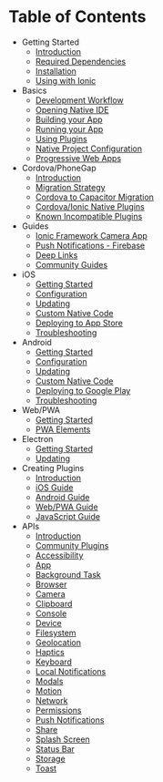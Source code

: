 # Table of Contents

* Getting Started
  * [Introduction](index.md)
  * [Required Dependencies](getting-started/dependencies.md)
  * [Installation](getting-started/index.md)
  * [Using with Ionic](getting-started/with-ionic.md)
* Basics
  * [Development Workflow](basics/workflow.md)
  * [Opening Native IDE](basics/opening-native-projects.md)
  * [Building your App](basics/building-your-app.md)
  * [Running your App](basics/running-your-app.md)
  * [Using Plugins](basics/using-plugins.md)
  * [Native Project Configuration](basics/configuring-your-app.md)
  * [Progressive Web Apps](basics/progressive-web-app.md)
* Cordova/PhoneGap
  * [Introduction](cordova/index.md)
  * [Migration Strategy](cordova/migration-strategy.md)
  * [Cordova to Capacitor Migration](cordova/migrating-from-cordova-to-capacitor.md)
  * [Cordova/Ionic Native Plugins](cordova/using-cordova-plugins.md)
  * [Known Incompatible Plugins](cordova/known-incompatible-plugins.md)
* Guides
  * [Ionic Framework Camera App](guides/ionic-framework-app.md)
  * [Push Notifications - Firebase](guides/push-notifications-firebase.md)
  * [Deep Links](guides/deep-links.md)
  * [Community Guides](guides/community.md)
* iOS
  * [Getting Started](ios/index.md)
  * [Configuration](ios/configuration.md)
  * [Updating](ios/updating.md)
  * [Custom Native Code](ios/custom-code.md)
  * [Deploying to App Store](https://www.joshmorony.com/deploying-capacitor-applications-to-ios-development-distribution/)
  * [Troubleshooting](ios/troubleshooting.md)
* Android
  * [Getting Started](android/index.md)
  * [Configuration](android/configuration.md)
  * [Updating](android/updating.md)
  * [Custom Native Code](android/custom-code.md)
  * [Deploying to Google Play](https://www.joshmorony.com/deploying-capacitor-applications-to-android-development-distribution/)
  * [Troubleshooting](android/troubleshooting.md)
* Web/PWA
  * [Getting Started](web/index.md)
  * [PWA Elements](web/pwa-elements.md)
* Electron
  * [Getting Started](electron/index.md)
  * [Updating](electron/updating.md)
* Creating Plugins
  * [Introduction](plugins/index.md)
  * [iOS Guide](plugins/ios.md)
  * [Android Guide](plugins/android.md)
  * [Web/PWA Guide](plugins/web.md)
  * [JavaScript Guide](plugins/js.md)
* APIs
  * [Introduction](apis/index.md)
  * [Community Plugins](community/plugins.md)
  * [Accessibility](apis/accessibility/index.md)
  * [App](apis/app/index.md)
  * [Background Task](apis/background-task/index.md)
  * [Browser](apis/browser/index.md)
  * [Camera](apis/camera/index.md)
  * [Clipboard](apis/clipboard/index.md)
  * [Console](apis/console/index.md)
  * [Device](apis/device/index.md)
  * [Filesystem](apis/filesystem/index.md)
  * [Geolocation](apis/geolocation/index.md)
  * [Haptics](apis/haptics/index.md)
  * [Keyboard](apis/keyboard/index.md)
  * [Local Notifications](apis/local-notifications/index.md)
  * [Modals](apis/modals/index.md)
  * [Motion](apis/motion/index.md)
  * [Network](apis/network/index.md)
  * [Permissions](apis/permissions/index.md)
  * [Push Notifications](apis/push-notifications/index.md)
  * [Share](apis/share/index.md)
  * [Splash Screen](apis/splash-screen/index.md)
  * [Status Bar](apis/status-bar/index.md)
  * [Storage](apis/storage/index.md)
  * [Toast](apis/toast/index.md)


